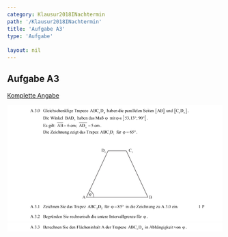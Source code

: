 ```yaml
---
category: Klausur2018INachtermin
path: '/Klausur2018INachtermin'
title: 'Aufgabe A3'
type: 'Aufgabe'

layout: nil
---
```


## Aufgabe A3
<p> <a href="https://www.isb.bayern.de/download/21251/2018_mi_nt.pdf"> Komplette Angabe </a> </p>
<img src="./Aufgabenstellungen/2018_mi_nt/2018_mi_nt_a3_1.png">
<img src="./Aufgabenstellungen/2018_mi_nt/2018_mi_nt_a3_2.png">


